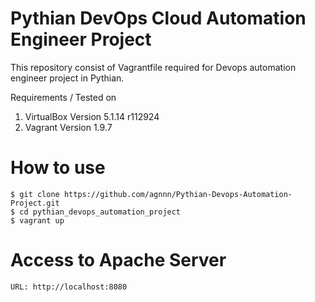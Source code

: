 # Pythian DevOps Cloud Automation Engineer Project

This repository consist of Vagrantfile required for Devops automation engineer project in Pythian. 

Requirements / Tested on 
1) VirtualBox Version 5.1.14 r112924
2) Vagrant Version 1.9.7



# How to use

```
$ git clone https://github.com/agnnn/Pythian-Devops-Automation-Project.git
$ cd pythian_devops_automation_project
$ vagrant up
```
# Access to Apache Server
```
URL: http://localhost:8080
```
